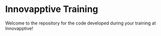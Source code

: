 # Innovapptive Training 
Welcome to the repository for the code developed during your training at Innovapptive!
